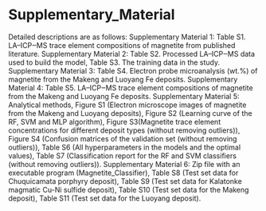 # Supplementary_Material
Detailed descriptions are as follows: 
Supplementary Material 1: Table S1. LA–ICP‒MS trace element compositions of magnetite from published literature. 
Supplementary Material 2: Table S2. Processed LA–ICP‒MS data used to build the model, Table S3. The training data in the study. 
Supplementary Material 3: Table S4. Electron probe microanalysis (wt.%) of magnetite from the Makeng and Luoyang Fe deposits. 
Supplementary Material 4: Table S5. LA–ICP‒MS trace element compositions of magnetite from the Makeng and Luoyang Fe deposits. 
Supplementary Material 5: Analytical methods, Figure S1 (Electron microscope images of magnetite from the Makeng and Luoyang deposits), Figure S2 (Learning curve of the RF, SVM and MLP algorithm), Figure S3(Magnetite trace element concentrations for different deposit types (without removing outliers)), Figure S4 (Confusion matrices of the validation set (without removing outliers)), Table S6 (All hyperparameters in the models and the optimal values), Table S7 (Classification report for the RF and SVM classifiers (without removing outliers)).
Supplementary Material 6: Zip file with an executable program (Magnetite_Classifier), Table S8 (Test set data for Chuquicamata porphyry deposit), Table S9 (Test set data for Kalatonke magmatic Cu-Ni sulfide deposit), Table S10 (Test set data for the Makeng deposit), Table S11 (Test set data for the Luoyang deposit). 
